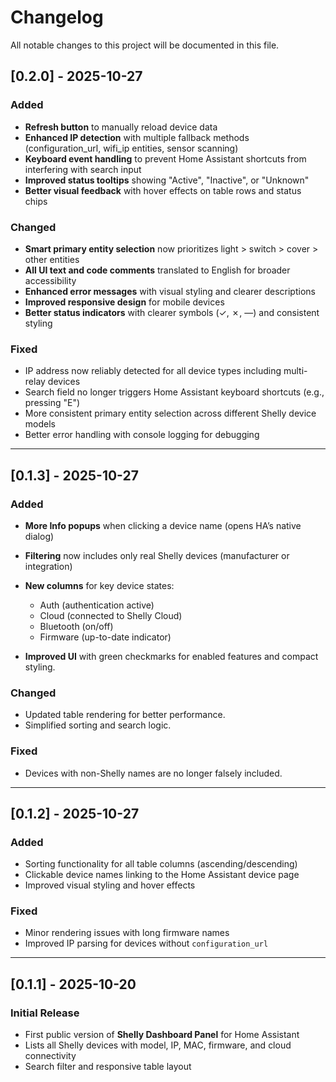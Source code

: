 # Changelog

All notable changes to this project will be documented in this file.

## [0.2.0] - 2025-10-27

### Added

* **Refresh button** to manually reload device data
* **Enhanced IP detection** with multiple fallback methods (configuration_url, wifi_ip entities, sensor scanning)
* **Keyboard event handling** to prevent Home Assistant shortcuts from interfering with search input
* **Improved status tooltips** showing "Active", "Inactive", or "Unknown"
* **Better visual feedback** with hover effects on table rows and status chips

### Changed

* **Smart primary entity selection** now prioritizes light > switch > cover > other entities
* **All UI text and code comments** translated to English for broader accessibility
* **Enhanced error messages** with visual styling and clearer descriptions
* **Improved responsive design** for mobile devices
* **Better status indicators** with clearer symbols (✓, ✗, —) and consistent styling

### Fixed

* IP address now reliably detected for all device types including multi-relay devices
* Search field no longer triggers Home Assistant keyboard shortcuts (e.g., pressing "E")
* More consistent primary entity selection across different Shelly device models
* Better error handling with console logging for debugging

---

## [0.1.3] - 2025-10-27

### Added

* **More Info popups** when clicking a device name (opens HA’s native dialog)
* **Filtering** now includes only real Shelly devices (manufacturer or integration)
* **New columns** for key device states:

  * Auth (authentication active)
  * Cloud (connected to Shelly Cloud)
  * Bluetooth (on/off)
  * Firmware (up-to-date indicator)
* **Improved UI** with green checkmarks for enabled features and compact styling.

### Changed

* Updated table rendering for better performance.
* Simplified sorting and search logic.

### Fixed

* Devices with non-Shelly names are no longer falsely included.

---

## [0.1.2] - 2025-10-27

### Added

* Sorting functionality for all table columns (ascending/descending)
* Clickable device names linking to the Home Assistant device page
* Improved visual styling and hover effects

### Fixed

* Minor rendering issues with long firmware names
* Improved IP parsing for devices without `configuration_url`

---

## [0.1.1] - 2025-10-20

### Initial Release

* First public version of **Shelly Dashboard Panel** for Home Assistant
* Lists all Shelly devices with model, IP, MAC, firmware, and cloud connectivity
* Search filter and responsive table layout
